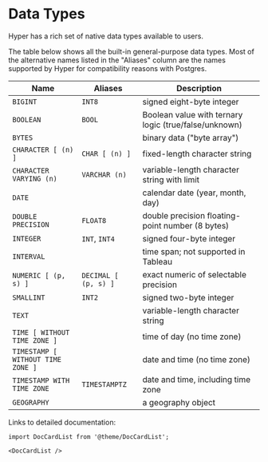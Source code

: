 # Data Types

Hyper has a rich set of native data types available to users.

The table below shows all the built-in general-purpose
data types. Most of the alternative names listed in the "Aliases" column
are the names supported by Hyper for compatibility reasons with Postgres.

Name|Aliases|Description
---|---|---
`BIGINT`|`INT8`|signed eight-byte integer
`BOOLEAN`|`BOOL`|Boolean value with ternary logic (true/false/unknown)
`BYTES`||binary data ("byte array")
`CHARACTER [ (n) ]`|`CHAR [ (n) ]`|fixed-length character string
`CHARACTER VARYING (n)`|`VARCHAR (n)`|variable-length character string with limit
`DATE`||calendar date (year, month, day)
`DOUBLE PRECISION`|`FLOAT8`|double precision floating-point number (8 bytes)
`INTEGER`|`INT`, `INT4`|signed four-byte integer
`INTERVAL`||time span; not supported in Tableau
`NUMERIC [ (p, s) ]`|`DECIMAL [ (p, s) ]`|exact numeric of selectable precision
`SMALLINT`|`INT2`|signed two-byte integer
`TEXT`||variable-length character string
`TIME [ WITHOUT TIME ZONE ]`||time of day (no time zone)
`TIMESTAMP [ WITHOUT TIME ZONE ]`||date and time (no time zone)
`TIMESTAMP WITH TIME ZONE`|`TIMESTAMPTZ`|date and time, including time zone
`GEOGRAPHY`||a geography object

Links to detailed documentation:

```mdx-code-block
import DocCardList from '@theme/DocCardList';

<DocCardList />
```